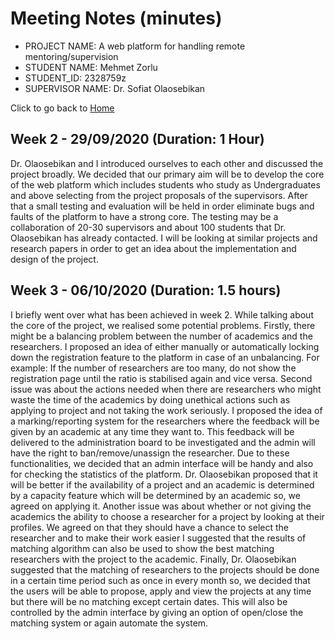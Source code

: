 # Meeting Notes (minutes)

* PROJECT NAME: A web platform for handling remote mentoring/supervision
* STUDENT NAME: Mehmet Zorlu
* STUDENT_ID: 2328759z
* SUPERVISOR NAME: Dr. Sofiat Olaosebikan 

Click to go back to [Home](https://github.com/MehmetZorlu07/remote-mentoring)

## Week 2 - 29/09/2020 (Duration: 1 Hour)
Dr. Olaosebikan and I introduced ourselves to each other and discussed the project broadly. We decided that our primary aim will be to develop the core of the web platform which includes students who study as Undergraduates and above selecting from the project proposals of the supervisors. After that a small testing and evaluation will be held in order eliminate bugs and faults of the platform to have a strong core. The testing may be a collaboration of 20-30 supervisors and about 100 students that Dr. Olaosebikan has already contacted. I will be looking at similar projects and research papers in order to get an idea about the implementation and design of the project. 

## Week 3 - 06/10/2020 (Duration: 1.5 hours)
I briefly went over what has been achieved in week 2. While talking about the core of the project, we realised some potential problems. Firstly, there might be a balancing problem between the number of academics and the researchers. I proposed an idea of either manually or automatically locking down the registration feature to the platform in case of an unbalancing. For example: If the number of researchers are too many, do not show the registration page until the ratio is stabilised again and vice versa. Second issue was about the actions needed when there are researchers who might waste the time of the academics by doing unethical actions such as applying to project and not taking the work seriously. I proposed the idea of a marking/reporting system for the researchers where the feedback will be given by an academic at any time they want to. This feedback will be delivered to the administration board to be investigated and the admin will have the right to ban/remove/unassign the researcher. Due to these functionalities, we decided that an admin interface will be handy and also for checking the statistics of the platform. Dr. Olaosebikan proposed that it will be better if the availability of a project and an academic is determined by a capacity feature which will be determined by an academic so, we agreed on applying it. Another issue was about whether or not giving the academics the ability to choose a researcher for a project by looking at their profiles. We agreed on that they should have a chance to select the researcher and to make their work easier I suggested that the results of matching algorithm can also be used to show the best matching researchers with the project to the academic. Finally, Dr. Olaosebikan suggested that the matching of researchers to the projects should be done in a certain time period such as once in every month so, we decided that the users will be able to propose, apply and view the projects at any time but there will be no matching except certain dates. This will also be controlled by the admin interface by giving an option of open/close the matching system or again automate the system. 
